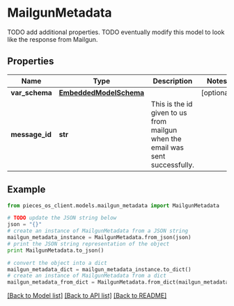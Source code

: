 # MailgunMetadata

TODO add additional properties. TODO eventually modify this model to look like the response from Mailgun.

## Properties
Name | Type | Description | Notes
------------ | ------------- | ------------- | -------------
**var_schema** | [**EmbeddedModelSchema**](EmbeddedModelSchema.md) |  | [optional] 
**message_id** | **str** | This is the id given to us from mailgun when the email was sent successfully. | 

## Example

```python
from pieces_os_client.models.mailgun_metadata import MailgunMetadata

# TODO update the JSON string below
json = "{}"
# create an instance of MailgunMetadata from a JSON string
mailgun_metadata_instance = MailgunMetadata.from_json(json)
# print the JSON string representation of the object
print MailgunMetadata.to_json()

# convert the object into a dict
mailgun_metadata_dict = mailgun_metadata_instance.to_dict()
# create an instance of MailgunMetadata from a dict
mailgun_metadata_from_dict = MailgunMetadata.from_dict(mailgun_metadata_dict)
```
[[Back to Model list]](../README.md#documentation-for-models) [[Back to API list]](../README.md#documentation-for-api-endpoints) [[Back to README]](../README.md)


